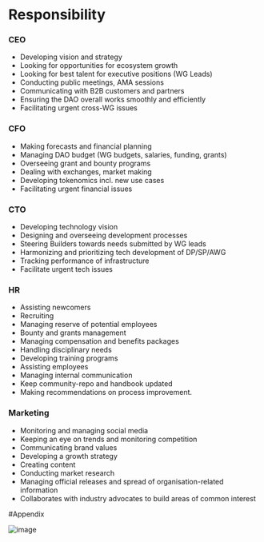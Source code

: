# Responsibility


### CEO
- Developing vision and strategy
- Looking for opportunities for ecosystem growth
- Looking for best talent for executive positions (WG Leads)
- Conducting public meetings, AMA sessions
- Communicating with B2B customers and partners
- Ensuring the DAO overall works smoothly and efficiently
- Facilitating urgent cross-WG issues

### CFO
- Making forecasts and financial planning
- Managing DAO budget (WG budgets, salaries, funding, grants)
- Overseeing grant and bounty programs
- Dealing with exchanges, market making
- Developing tokenomics incl. new use cases 
- Facilitating urgent financial issues


### CTO
- Developing technology vision
- Designing and overseeing development processes
- Steering Builders towards needs submitted by WG leads
- Harmonizing and prioritizing tech development of DP/SP/AWG
- Tracking performance of infrastructure
- Facilitate urgent tech issues

### HR
- Assisting newcomers
- Recruiting
- Managing reserve of potential employees
- Bounty and grants management
- Managing compensation and benefits packages
- Handling disciplinary needs
- Developing training programs
- Assisting employees
- Managing internal communication
- Keep community-repo and handbook updated
- Making recommendations on process improvement.

### Marketing
- Monitoring and managing social media
- Keeping an eye on trends and monitoring competition
- Communicating brand values
- Developing a growth strategy
- Creating content
- Conducting market research
- Managing official releases and spread of organisation-related information
- Collaborates with industry advocates to build areas of common interest


#Appendix

![image](https://user-images.githubusercontent.com/2911961/208995269-12998687-3249-4503-a465-c966f8091c0c.png)

